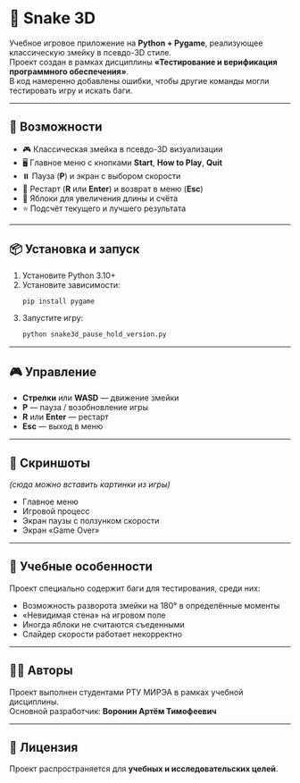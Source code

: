 # 🐍 Snake 3D

Учебное игровое приложение на **Python + Pygame**, реализующее классическую змейку в псевдо-3D стиле.  
Проект создан в рамках дисциплины **«Тестирование и верификация программного обеспечения»**.  
В код намеренно добавлены ошибки, чтобы другие команды могли тестировать игру и искать баги.

---

## 🚀 Возможности

- 🎮 Классическая змейка в псевдо-3D визуализации  
- 🖥️ Главное меню с кнопками **Start**, **How to Play**, **Quit**  
- ⏸️ Пауза (**P**) и экран с выбором скорости  
- 🔄 Рестарт (**R** или **Enter**) и возврат в меню (**Esc**)  
- 🍏 Яблоки для увеличения длины и счёта  
- ⭐ Подсчёт текущего и лучшего результата  

---

## 📦 Установка и запуск

1. Установите Python 3.10+  
2. Установите зависимости:
   ```bash
   pip install pygame
   ```
3. Запустите игру:
   ```bash
   python snake3d_pause_hold_version.py
   ```

---

## 🎮 Управление

- **Стрелки** или **WASD** — движение змейки  
- **P** — пауза / возобновление игры  
- **R** или **Enter** — рестарт  
- **Esc** — выход в меню  

---

## 📸 Скриншоты

*(сюда можно вставить картинки из игры)*

- Главное меню  
- Игровой процесс  
- Экран паузы с ползунком скорости  
- Экран «Game Over»  

---

## 🧪 Учебные особенности

Проект специально содержит баги для тестирования, среди них:  
- Возможность разворота змейки на 180° в определённые моменты  
- «Невидимая стена» на игровом поле  
- Иногда яблоки не считаются съеденными  
- Слайдер скорости работает некорректно  

---

## 👨‍💻 Авторы

Проект выполнен студентами РТУ МИРЭА в рамках учебной дисциплины.  
Основной разработчик: **Воронин Артём Тимофеевич**  

---

## 📜 Лицензия

Проект распространяется для **учебных и исследовательских целей**.

